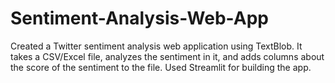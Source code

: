 # Sentiment-Analysis-Web-App
Created a Twitter sentiment analysis web application using TextBlob. It takes a CSV/Excel file, analyzes the sentiment in it, and adds columns about the score of the sentiment to the file. Used Streamlit for building the app.
